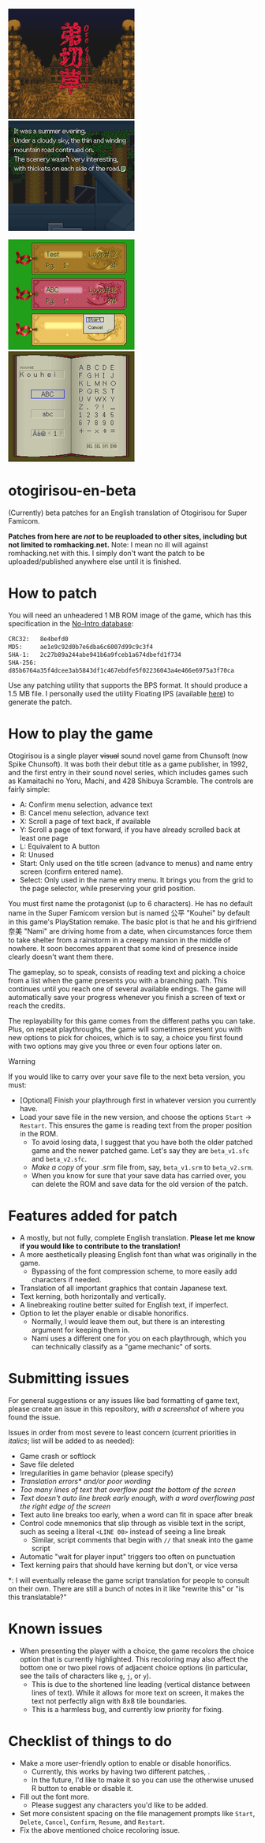![title screen](images/01%20title%20screen.png)   ![sample gameplay](images/04%20normal%20text.png)

![file select](images/02%20file%20select.png)    ![name entry](images/03%20name%20entry.png)

# otogirisou-en-beta
(Currently) beta patches for an English translation of Otogirisou for Super Famicom.

**Patches from here are _not_ to be reuploaded to other sites, including but not limited to romhacking.net.**
Note: I mean no ill will against romhacking.net with this. I simply don't want the patch to be uploaded/published anywhere else until it is finished.

# How to patch

You will need an unheadered 1 MB ROM image of the game, which has this specification in the [No-Intro database](https://datomatic.no-intro.org/index.php?page=show_record&s=49&n=1880):
```
CRC32:   8e4befd0
MD5:     ae1e9c92d0b7e6dba6c6007d99c9c3f4
SHA-1:   2c27b89a244abe941b6a9fceb1a674dbefd1f734
SHA-256: d85b6764a35f4dcee3ab5843df1c467ebdfe5f02236043a4e466e6975a3f70ca
```

Use any patching utility that supports the BPS format. It should produce a 1.5 MB file. I personally used the utility Floating IPS (available [here](https://www.romhacking.net/utilities/1040/)) to generate the patch.

# How to play the game

Otogirisou is a single player ~~visual~~ sound novel game from Chunsoft (now Spike Chunsoft). It was both their debut title as a game publisher, in 1992, and the first entry in their sound novel series, which includes games such as Kamaitachi no Yoru, Machi, and 428 Shibuya Scramble. The controls are fairly simple:
- A: Confirm menu selection, advance text
- B: Cancel menu selection, advance text
- X: Scroll a page of text back, if available
- Y: Scroll a page of text forward, if you have already scrolled back at least one page
- L: Equivalent to A button
- R: Unused
- Start: Only used on the title screen (advance to menus) and name entry screen (confirm entered name).
- Select: Only used in the name entry menu. It brings you from the grid to the page selector, while preserving your grid position.

You must first name the protagonist (up to 6 characters). He has no default name in the Super Famicom version but is named 公平 "Kouhei" by default in this game's PlayStation remake. The basic plot is that he and his girlfriend 奈美 "Nami" are driving home from a date, when circumstances force them to take shelter from a rainstorm in a creepy mansion in the middle of nowhere. It soon becomes apparent that some kind of presence inside clearly doesn't want them there.

The gameplay, so to speak, consists of reading text and picking a choice from a list when the game presents you with a branching path. This continues until you reach one of several available endings. The game will automatically save your progress whenever you finish a screen of text or reach the credits.

The replayability for this game comes from the different paths you can take. Plus, on repeat playthroughs, the game will sometimes present you with new options to pick for choices, which is to say, a choice you first found with two options may give you three or even four options later on.

> [!WARNING]
> If you would like to carry over your save file to the next beta version, you must:
> - [Optional] Finish your playthrough first in whatever version you currently have.
> - Load your save file in the new version, and choose the options `Start` -> `Restart`. This ensures the game is reading text from the proper position in the ROM.
>   - To avoid losing data, I suggest that you have both the older patched game and the newer patched game. Let's say they are `beta_v1.sfc` and `beta_v2.sfc`.
>   - *Make a copy* of your .srm file from, say, `beta_v1.srm` to `beta_v2.srm`.
>   - When you know for sure that your save data has carried over, you can delete the ROM and save data for the old version of the patch.

# Features added for patch
- A mostly, but not fully, complete English translation. **Please let me know if you would like to contribute to the translation!**
- A more aesthetically pleasing English font than what was originally in the game.
  - Bypassing of the font compression scheme, to more easily add characters if needed.
- Translation of all important graphics that contain Japanese text.
- Text kerning, both horizontally and vertically.
- A linebreaking routine better suited for English text, if imperfect.
- Option to let the player enable or disable honorifics.
  - Normally, I would leave them out, but there is an interesting argument for keeping them in. 
  - Nami uses a different one for you on each playthrough, which you can technically classify as a "game mechanic" of sorts.

# Submitting issues

For general suggestions or any issues like bad formatting of game text, please create an issue in this repository, *with a screenshot* of where you found the issue.

Issues in order from most severe to least concern (current priorities in *italics*; list will be added to as needed):
- Game crash or softlock
- Save file deleted
- Irregularities in game behavior (please specify)
- *Translation errors\* and/or poor wording*
- *Too many lines of text that overflow past the bottom of the screen*
- *Text doesn't auto line break early enough, with a word overflowing past the right edge of the screen*
- Text auto line breaks too early, when a word can fit in space after break
- Control code mnemonics that slip through as visible text in the script, such as seeing a literal `<LINE 00>` instead of seeing a line break
  - Similar, script comments that begin with `//` that sneak into the game script
- Automatic "wait for player input" triggers too often on punctuation
- Text kerning pairs that should have kerning but don't, or vice versa

\*: I will eventually release the game script translation for people to consult on their own. There are still a bunch of notes in it like "rewrite this" or "is this translatable?"

# Known issues
- When presenting the player with a choice, the game recolors the choice option that is currently highlighted. This recoloring may also affect the bottom one or two pixel rows of adjacent choice options (in particular, see the tails of characters like `g`, `j`, or `y`).
  - This is due to the shortened line leading (vertical distance between lines of text). While it allows for more text on screen, it makes the text not perfectly align with 8x8 tile boundaries.
  - This is a harmless bug, and currently low priority for fixing.

# Checklist of things to do
- Make a more user-friendly option to enable or disable honorifics.
  - Currently, this works by having two different patches, .
  - In the future, I'd like to make it so you can use the otherwise unused R button to enable or disable it.
- Fill out the font more.
  - Please suggest any characters you'd like to be added.
- Set more consistent spacing on the file management prompts like `Start`, `Delete`, `Cancel`, `Confirm`, `Resume`, and `Restart`.
- Fix the above mentioned choice recoloring issue.
